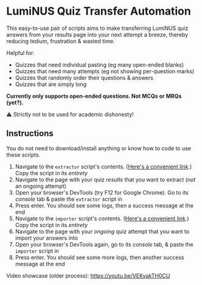 # LumiNUS Quiz Transfer Automation

This easy-to-use pair of scripts aims to make transferring LumiNUS quiz answers from your results page into your next attempt a breeze, thereby reducing tedium, frustration & wasted time.

Helpful for:

- Quizzes that need individual pasting (eg many open-ended blanks)
- Quizzes that need many attempts (eg not showing per-question marks)
- Quizzes that randomly order their questions & answers
- Quizzes that are simply long

**Currently only supports open-ended questions. Not MCQs or MRQs (yet?).**

⚠️ Strictly not to be used for academic dishonesty!

## Instructions

You do not need to download/install anything or know how to code to use these scripts.

1. Navigate to the `extractor` script's contents. ([Here's a convenient link](https://raw.githubusercontent.com/Cloud7050/js-lumitransfer/master/extractor.js).) Copy the script in its *entirety*
2. Navigate to the page with your quiz *results* that you want to extract (*not* an ongoing attempt)
3. Open your browser's DevTools (try F12 for Google Chrome). Go to its *console* tab & paste the `extractor` script in
4. Press enter. You should see some logs, then a success message at the end
5. Navigate to the `importer` script's contents. ([Here's a convenient link](https://raw.githubusercontent.com/Cloud7050/js-lumitransfer/master/importer.js).) Copy the script in its *entirety*
6. Navigate to the page with your *ongoing* quiz attempt that you want to import your answers into
7. Open your browser's DevTools again, go to its *console* tab, & paste the `importer` script in
8. Press enter. You should see some more logs, then another success message at the end

Video showcase (older process): <https://youtu.be/VEKyakTH0CU>
